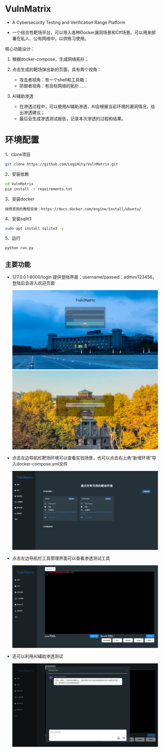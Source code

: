 # VulnMatrix
* A Cybersecurity Testing and Verification Range Platform

* 一个综合性靶场平台，可以导入各种Docker漏洞场景和Ctf场景。可以用来部署在私人、公有网络中，以供练习使用。

核心功能设计：

1. 根据docker-compose，生成网络拓扑；

2. 点击生成的靶场弹出新的页面，具有两个视角：

   - 攻击者视角：有一个shell和工具箱；
   - 防御者视角：有目标网络的拓扑……

3. AI辅助渗透
   - 在渗透过程中，可以使用AI辅助渗透，AI会根据当前环境的漏洞情况，给出渗透建议；
   - 最后会生成渗透测试报告，记录本次渗透的过程和结果。




# 环境配置

1、clone项目

```sh 
git clone https://github.com/Legimity/VulnMatrix.git
```

2、安装依赖

``` sh
cd VulnMatrix
pip install -r requirements.txt
```

3、安装docker
```shell
按照官网的教程安装：https://docs.docker.com/engine/install/ubuntu/
```

4、安装sqlit3

``` sh
sudo apt install sqlite3 -y 
```

5、运行

``` sh
python run.py
```

## 主要功能

* 127.0.0.1:8000/login 提供登陆界面：username/passwd：admin/123456，登陆后会进入欢迎页面

  ![登陆页面](github_images/login.png)
  ![欢迎页面](github_images/welcome.png)

* 点击左边导航栏靶场环境可以查看实验场景，也可以点击右上角“新增环境”导入docker-compose.yml文件

  ![环境页面](github_images/docker.png)

* 点击左边导航栏工具管理界面可以查看渗透测试工具

  ![工具页面](github_images/tool_manage.png)

* 还可以利用AI辅助渗透测试

  ![AI页面](github_images/ai.png)
    
    
